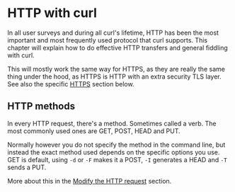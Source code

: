 # HTTP with curl

In all user surveys and during all curl's lifetime, HTTP has been the most
important and most frequently used protocol that curl supports. This chapter
will explain how to do effective HTTP transfers and general fiddling with
curl.

This will mostly work the same way for HTTPS, as they are really the same thing
under the hood, as HTTPS is HTTP with an extra security TLS layer. See also
the specific [HTTPS](#https) section below.

## HTTP methods

In every HTTP request, there's a method. Sometimes called a verb. The most
commonly used ones are GET, POST, HEAD and PUT.

Normally however you do not specify the method in the command line, but
instead the exact method used depends on the specific options you use. GET is
default, using `-d` or `-F` makes it a POST, `-I` generates a HEAD and `-T`
sends a PUT.

More about this in the [Modify the HTTP request](http-requests.md) section.
